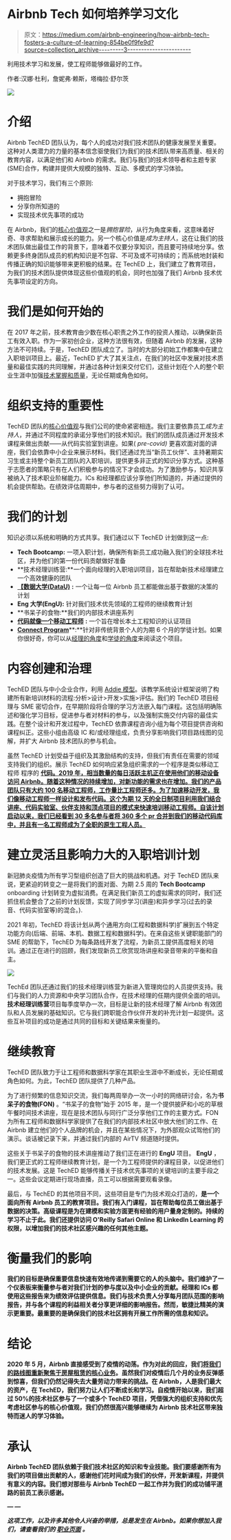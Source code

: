 # Airbnb Tech 如何培养学习文化

> 原文：<https://medium.com/airbnb-engineering/how-airbnb-tech-fosters-a-culture-of-learning-854be0f9fe9d?source=collection_archive---------3----------------------->

利用技术学习和发展，使工程师能够做最好的工作。

作者:汉娜·杜利，詹妮弗·赖斯，塔梅拉·舒尔茨

![](img/cfb71dc084785b79e6a20fb210e02393.png)

# 介绍

Airbnb TechED 团队认为，每个人的成功对我们技术团队的健康发展至关重要。这种对人类潜力的力量的基本信念驱使我们为我们的技术团队带来高质量、相关的教育内容，以满足他们和 Airbnb 的需求。我们与我们的技术领导者和主题专家(SME)合作，构建并提供大规模的独特、互动、多模式的学习体验。

对于技术学习，我们有三个原则:

*   拥抱冒险
*   分享你所知道的
*   实现技术优先事项的成功

在 Airbnb，我们的[核心价值观](https://careers.airbnb.com/)之一是*拥抱冒险*，从行为角度来看，这意味着好奇、寻求帮助和展示成长的能力。另一个核心价值是*成为主持人*，这在让我们的技术团队做出最佳工作的背景下，意味着不仅要分享知识，而且要可持续地分享。依赖更多终身团队成员的机构知识是不包容、不可及或不可持续的；而系统地封装和传播正确的知识能够带来更积极的结果。在 TechED 上，我们建立了教育项目，为我们的技术团队提供体现这些价值观的机会，同时也加强了我们 Airbnb 技术优先事项设定的方向。

# 我们是如何开始的

在 2017 年之前，技术教育由少数在核心职责之外工作的投资人推动，以确保新员工有效入职。作为一家初创企业，这种方法很有效，但随着 Airbnb 的发展，这种方法不可持续。于是，TechED 团队成立了。当时的大部分初始工作都集中在建立入职培训项目上。最近，TechED 扩大了其关注点，在我们的社区中发展对技术质量和最佳实践的共同理解，并通过各种计划来交付它们，这些计划在个人的整个职业生涯中加强[技术掌握和质量](/airbnb-engineering/commitment-to-craft-e36d5a8efe2a)，无论任期或角色如何。

# 组织支持的重要性

TechED 团队的[核心价值观](https://careers.airbnb.com/)与我们公司的使命紧密相连。我们主要依靠员工*成为主持人*，并通过不同程度的承诺分享他们的技术知识。我们的团队成员通过开发技术课程来做出贡献——从代码实验室到讲座。如果( *pre-covid)* 更喜欢面对面的讲座，我们会依靠中小企业来展示材料。我们还通过充当“新员工伙伴”、主持暑期实习生或主持整个新员工团队的入职培训，提供更多非正式的知识分享方式。这种基于志愿者的策略只有在人们积极参与的情况下才会成功。为了激励参与，知识共享被纳入了技术职业阶梯能力。ICs 和经理都应该分享他们所知道的，并通过提供的机会提供帮助。在绩效评估周期中，参与者的这些努力得到了认可。

# 我们的计划

知识必须以系统和明确的方式共享。我们通过以下 TechED 计划做到这一点:

*   **Tech Bootcamp:** 一项入职计划，确保所有新员工成功融入我们的全球技术社区，并为他们的第一份代码贡献做好准备
*   **技术经理训练营:**一个面向经理的入职培训项目，旨在帮助新技术经理建立一个高效健康的团队
*   [**【数据大学(DataU)**](/airbnb-engineering/how-airbnb-is-boosting-data-literacy-with-data-u-intensive-training-a6399dd741a2#:~:text=Data%20University%20is%20Airbnb%E2%80%99s%20dynamic%20data%20education%20program%2C,teach%20over%2020%20unique%20curriculums%20globally%20each%20year.) **:** 一个让每一位 Airbnb 员工都能做出基于数据的决策的计划
*   **Eng 大学(EngU):** 针对我们技术优先领域的工程师的继续教育计划
*   **书呆子的食物:**我们的内部技术讲座系列
*   [**代码就像一个移动工程师**](/airbnb-engineering/how-we-enable-airbnb-team-members-to-code-like-a-mobile-engineer-d7181a20399f) **:** 一个旨在增长本土工程知识的认证项目
*   [**Connect Program**](/airbnb-engineering/inside-connect-airbnbs-engineering-apprenticeship-program-c26d6eb2768c#:~:text=Inside%20Connect%3A%20Airbnb%E2%80%99s%20Engineering%20Apprenticeship%20Program%201%20About,The%20Program%20Structure.%20...%203%20Moving%20Forward.%20)**:**针对非传统背景个人的为期 6 个月的学徒计划。如果你很好奇，你可以从[经理的角度](/airbnb-engineering/inside-connect-supporting-apprentices-as-an-engineering-leader-the-third-of-a-three-part-blog-ef2e631b4899)和[学徒的角度](/airbnb-engineering/inside-connect-an-apprentice-perspective-c9f299e11e51)来阅读这个项目。

# 内容创建和治理

TechED 团队与中小企业合作，利用 [Addie 模型](https://www.instructionaldesign.org/models/addie/)。该教学系统设计框架说明了构建所有新培训材料的流程:分析>设计>开发>实施>评估。我们的 TechED 项目经理与 SME 密切合作，在早期阶段将合理的学习方法嵌入每门课程。这包括明确陈述和强化学习目标，促进参与者对材料的参与，以及强制实施交付内容的最佳实践。在整个设计和开发过程中，TechED 依靠课程咨询小组为每个项目提供咨询和课程纠正。这些小组由高级 IC 和/或经理组成，负责分享影响我们项目路线图的见解，并扩大 Airbnb 技术团队的参与机会。

虽然 TechED 计划受益于组织及其激励结构的支持，但我们有责任在需要的领域支持我们的组织。展示 TechED 如何响应紧急组织需求的一个程序是类似移动工程师 程序的 [**代码。2019 年，相当数量的每日活跃主机正在使用他们的移动设备访问 Airbnb。随着这种情况的持续增加，对新功能的需求也在增加。我们的产品团队只有大约 100 名移动工程师，工作量比工程师还多。为了加速移动开发，我们像移动工程师一样设计和发布代码。这个为期 12 天的全日制项目利用我们结合讲座、代码实验室、伙伴支持和顶点项目的模式来快速培训移动工程师。自该计划启动以来，我们已经看到 30 多名参与者将 360 多个 pr 合并到我们的移动代码库中，并且有一名工程师成为了全职的原生工程人员。**](/airbnb-engineering/how-we-enable-airbnb-team-members-to-code-like-a-mobile-engineer-d7181a20399f)

# 建立灵活且影响力大的入职培训计划

新冠肺炎疫情为所有学习型组织创造了巨大的挑战和机遇。对于 TechED 团队来说，更紧迫的转变之一是将我们的面对面、为期 2.5 周的 **Tech Bootcamp** onboarding 计划转变为虚拟消费。在满足我们新员工的虚拟需求的同时，我们还抓住机会整合了之前的计划反馈，实现了同步学习(讲座)和异步学习(过去的录音、代码实验室等)的混合。).

2021 年初，TechED 将该计划从两个通用方向(工程和数据科学)扩展到五个特定功能方向(后端、前端、本机、数据工程和数据科学)。在来自这些关键职能部门的 SME 的帮助下，TechED 为每条路线开发了流程，为新员工提供高度相关的培训。通过正在进行的回顾，我们发现新员工欣赏现场讲座和录音带来的平衡和自主。

![](img/79c007f679c97e6713d5102e6f52cf6f.png)

TechEd 团队还通过我们的技术经理训练营为新进入管理岗位的人员提供支持。我们与我们的人力资源和中央学习团队合作，在技术经理的任期内提供全面的培训。**技术经理训练营**项目每季度举办一次，目标是让新的技术经理了解 Airbnb 有效团队和人员发展的基础知识。它与我们跨职能合作伙伴开发的补充计划一起提供。这些互补项目的成功是通过共同的目标和关键结果来衡量的。

# 继续教育

TechED 团队致力于让工程师和数据科学家在其职业生涯中不断成长，无论任期或角色如何。为此，TechED 团队提供了几种产品。

为了进行频繁的信息知识交流，我们每两周举办一次一小时的网络研讨会，名为**书呆子的食物(FON)** 。“书呆子的食物”始于 2015 年，是一个提供披萨和小吃的草根午餐时间技术讲座，现在是技术团队与同行广泛分享他们工作的主要方式。FON 为所有工程师和数据科学家提供了在我们的内部技术社区中放大他们的工作、在 Airbnb 建立他们的个人品牌的机会，并且在某些情况下，为外部观众试驾他们的演示。谈话被记录下来，并通过我们内部的 AirTV 频道随时提供。

这些关于书呆子的食物的技术讲座推动了我们正在进行的 **EngU** 项目。 **EngU** ，我们更正式的工程师继续教育计划，是一个为工程师提供的课程目录，以促进他们的技术发展。这是 TechED 能够传播关于技术优先事项的关键培训的主要手段之一。这些会议定期进行现场直播，员工可以根据需要观看录像。

最后，与 TechED 的其他项目不同，这些项目是专门为技术观众打造的，[](/airbnb-engineering/how-airbnb-democratizes-data-science-with-data-university-3eccc71e073a)**是一个面向所有 Airbnb 员工的教育项目。我们有入门课程，旨在帮助每位员工做出基于数据的决策。高级课程是为在建模和实验方面更有经验的用户量身定制的。持续的学习不止于此。我们还提供访问 **O'Reilly Safari Online** 和 **LinkedIn Learning** 的权限，以增加我们的技术社区感兴趣的任何其他主题。**

# **衡量我们的影响**

**我们的目标是确保重要信息快速有效地传递到需要它的人的头脑中。我们维护了一个仪表板来衡量参与者对我们计划的参与度以及中小企业的贡献。经理和 ICs 都使用这些报告来为绩效评估提供信息。我们与技术负责人分享每月团队范围的影响报告，并与各个课程的利益相关者分享更详细的影响报告。然而，敏捷比精美的演示更重要。最重要的是确保我们的技术社区拥有开展工作所需的信息和知识。**

# **结论**

**2020 年 5 月，Airbnb 直接感受到了疫情的动荡。作为对此的回应，我们[将我们的路线图重新聚焦于房屋租赁的核心业务](https://www.forbes.com/sites/deniselyohn/2020/11/10/how-airbnb-survived-the-pandemic--and-how-you-can-too/?sh=2e7614b49384)。虽然我们对疫情后几个月的业务反弹感到惊喜，但我们仍然记得失去大量劳动力带来的挑战。在 Airbnb，人是我们最大的资产，在 TechED，我们努力让人们不断成长和学习。自疫情开始以来，我们超过 50%的技术社区参与了一个或多个 TechED 项目，凭借强大的组织支持和优先考虑社区参与的核心价值观，我们仍然很高兴能够继续为 Airbnb 技术社区带来独特而迷人的学习体验。**

# **承认**

**Airbnb TechED 团队依赖于我们技术社区的知识和专业技能。我们要感谢所有为我们的项目做出贡献的人，感谢他们花时间成为我们的伙伴，开发新课程，并提供有意义的内容。我们想对那些与 Airbnb TechED 一起工作并为我们的成功铺平道路的前员工表示感谢。**

***— —***

***这项工作，以及许多其他令人兴奋的举措，总是发生在 Airbnb。如果你想加入我们，请查看我们的* [*职业页面*](https://careers.airbnb.com/) *。***